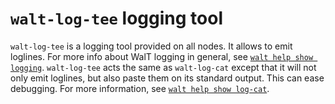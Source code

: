 
# `walt-log-tee` logging tool

`walt-log-tee` is a logging tool provided on all nodes. It allows to emit loglines. For more info about WalT logging in general, see [`walt help show logging`](logging.md). `walt-log-tee` acts the same as `walt-log-cat` except that it will not only emit loglines, but also paste them on its standard output. This can ease debugging.
For more information, see [`walt help show log-cat`](log-cat.md).


